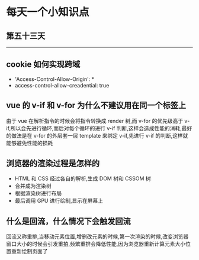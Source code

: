 # 每天一个小知识点

## 第五十三天

---

## cookie 如何实现跨域

- 'Access-Control-Allow-Origin': \*
- access-control-allow-creadential: true

## vue 的 v-if 和 v-for 为什么不建议用在同一个标签上

由于 vue 在解析指令的时候会将指令转换成 render 树,而 v-for 的优先级高于 v-if,所以会先进行循环,而后对每个循环的进行 v-if 判断,这样会造成性能的消耗,最好的做法是在 v-for 的外层套一层 template 来绑定 v-if,先进行 v-if 的判断,这样就能够避免性能的损耗

## 浏览器的渲染过程是怎样的

- HTML 和 CSS 经过各自的解析,生成 DOM 树和 CSSOM 树
- 合并成为渲染树
- 根据渲染树进行布局
- 最后调用 GPU 进行绘制,显示在屏幕上

## 什么是回流，什么情况下会触发回流

回流又称重排,当移动元素位置,增删改元素的时候,第一次渲染的时候,改变浏览器窗口大小的时候会引发重拍,频繁重排会降低性能,因为浏览器重新计算元素大小位置重新绘制页面了
